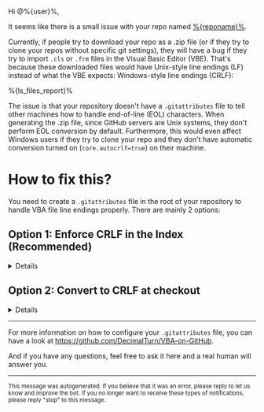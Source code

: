 Hi @%{user}%,

It seems like there is a small issue with your repo named [%{reponame}%](%{url}%).

Currently, if people try to download your repo as a .zip file (or if they try to clone your repos without specific git settings), they will have a bug if they try to import `.cls` or `.frm` files in the Visual Basic Editor (VBE). That's because these downloaded files would have Unix-style line endings (LF) instead of what the VBE expects: Windows-style line endings (CRLF):

%{ls_files_report}%

The issue is that your repository doesn't have a `.gitattributes` file to tell other machines how to handle  end-of-line (EOL) characters. When generating the .zip file, since GitHub servers are Unix systems, they don't perform EOL conversion by default. Furthermore, this would even affect Windows users if they try to clone your repo and they don't have automatic conversion turned on (`core.autocrlf=true`) on their machine.

# How to fix this?

You need to create a `.gitattributes` file in the root of your repository to handle VBA file line endings properly. There are mainly 2 options:

## Option 1: Enforce CRLF in the Index (Recommended)

<details>
<summary>Details</summary>

### Step 1: Create a `.gitattributes` file in the root of your repository

```gitattributes
# VBA extensions: Prevent LF normalization
*.bas  -text
*.cls  -text
*.frm  -text
```

### Step 2: Restore CRLF line endings in the Git Index.

Here are 2 methods you could use to do that:

#### Method A:

If you still have the original files exported from the VBE in your working directory and you are able to use Git from the command line, you can simply run the following 2 commands:

```bash
git add . --renormalize
git commit -m "Restore line endings"
```

#### Method B:

You could also simply use [Enforce-CRLF](https://github.com/DecimalTurn/Enforce-CRLF) which will make sure to enforce CRLF in your repo for all the current files and will also prevent LF from being introduced by mistake in the future.

</details>

## Option 2: Convert to CRLF at checkout

<details>
<summary>Details</summary>

⚠️ Warning: this approach will solve the line endings issue when people try to clone or download your repo as .zip, but it will not fix line endings if people try to download a single raw file.

✅ <img src="https://raw.githubusercontent.com/DecimalTurn/VBA-on-GitHub-Automations/main/assets/download-as-zip.png">

❌ <img src="https://raw.githubusercontent.com/DecimalTurn/VBA-on-GitHub-Automations/main/assets/download-raw-file.png">

To keep LF in the Index and only perform CRLF conversion at checkout, create a `.gitattributes` file with:

```gitattributes
*.bas  text eol=crlf
*.cls  text eol=crlf
*.frm  text eol=crlf
```

</details>

<hr>

For more information on how to configure your `.gitattributes` file, you can have a look at https://github.com/DecimalTurn/VBA-on-GitHub.

And if you have any questions, feel free to ask it here and a real human will answer you.

<hr>

<sup>This message was autogenerated. If you believe that it was an error, please reply to let us know and improve the bot. If you no longer want to receive these types of notifications, please reply "stop" to this message.</sup>
